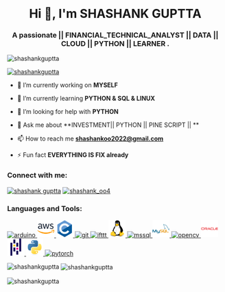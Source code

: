 <img align="center" width="50%" alt="" src="https://github.com/mirsazzathossain/mirsazzathossain/blob/master/gifs/cdr.gif" />
<h1 align="center">Hi 👋, I'm SHASHANK GUPTTA</h1>
<h3 align="center">A passionate || FINANCIAL_TECHNICAL_ANALYST || DATA || CLOUD || PYTHON || LEARNER .</h3>

<p align="left"> <img src="https://komarev.com/ghpvc/?username=shashankguptta&label=Profile%20views&color=0e75b6&style=flat" alt="shashankguptta" /> </p>

<p align="left"> <a href="https://github.com/ryo-ma/github-profile-trophy"><img src="https://github-profile-trophy.vercel.app/?username=shashankguptta" alt="shashankguptta" /></a> </p>

- 🔭 I’m currently working on **MYSELF**

- 🌱 I’m currently learning **PYTHON & SQL & LINUX**

- 🤝 I’m looking for help with **PYTHON**

- 💬 Ask me about **INVESTMENT||  PYTHON || PINE SCRIPT || **

- 📫 How to reach me **shashankoo2022@gmail.com**

- ⚡ Fun fact **EVERYTHING IS FIX already**

<h3 align="left">Connect with me:</h3>
<p align="left">
<a href="https://linkedin.com/in/shashank guptta" target="blank"><img align="center" src="https://raw.githubusercontent.com/rahuldkjain/github-profile-readme-generator/master/src/images/icons/Social/linked-in-alt.svg" alt="shashank guptta" height="30" width="40" /></a>
<a href="https://instagram.com/shashank_oo4" target="blank"><img align="center" src="https://raw.githubusercontent.com/rahuldkjain/github-profile-readme-generator/master/src/images/icons/Social/instagram.svg" alt="shashank_oo4" height="30" width="40" /></a>
</p>

<h3 align="left">Languages and Tools:</h3>
<p align="left"> <a href="https://www.arduino.cc/" target="_blank" rel="noreferrer"> <img src="https://cdn.worldvectorlogo.com/logos/arduino-1.svg" alt="arduino" width="40" height="40"/> </a> <a href="https://aws.amazon.com" target="_blank" rel="noreferrer"> <img src="https://raw.githubusercontent.com/devicons/devicon/master/icons/amazonwebservices/amazonwebservices-original-wordmark.svg" alt="aws" width="40" height="40"/> </a> <a href="https://www.cprogramming.com/" target="_blank" rel="noreferrer"> <img src="https://raw.githubusercontent.com/devicons/devicon/master/icons/c/c-original.svg" alt="c" width="40" height="40"/> </a> <a href="https://git-scm.com/" target="_blank" rel="noreferrer"> <img src="https://www.vectorlogo.zone/logos/git-scm/git-scm-icon.svg" alt="git" width="40" height="40"/> </a> <a href="https://ifttt.com/" target="_blank" rel="noreferrer"> <img src="https://www.vectorlogo.zone/logos/ifttt/ifttt-ar21.svg" alt="ifttt" width="40" height="40"/> </a> <a href="https://www.linux.org/" target="_blank" rel="noreferrer"> <img src="https://raw.githubusercontent.com/devicons/devicon/master/icons/linux/linux-original.svg" alt="linux" width="40" height="40"/> </a> <a href="https://www.microsoft.com/en-us/sql-server" target="_blank" rel="noreferrer"> <img src="https://www.svgrepo.com/show/303229/microsoft-sql-server-logo.svg" alt="mssql" width="40" height="40"/> </a> <a href="https://www.mysql.com/" target="_blank" rel="noreferrer"> <img src="https://raw.githubusercontent.com/devicons/devicon/master/icons/mysql/mysql-original-wordmark.svg" alt="mysql" width="40" height="40"/> </a> <a href="https://opencv.org/" target="_blank" rel="noreferrer"> <img src="https://www.vectorlogo.zone/logos/opencv/opencv-icon.svg" alt="opencv" width="40" height="40"/> </a> <a href="https://www.oracle.com/" target="_blank" rel="noreferrer"> <img src="https://raw.githubusercontent.com/devicons/devicon/master/icons/oracle/oracle-original.svg" alt="oracle" width="40" height="40"/> </a> <a href="https://pandas.pydata.org/" target="_blank" rel="noreferrer"> <img src="https://raw.githubusercontent.com/devicons/devicon/2ae2a900d2f041da66e950e4d48052658d850630/icons/pandas/pandas-original.svg" alt="pandas" width="40" height="40"/> </a> <a href="https://www.python.org" target="_blank" rel="noreferrer"> <img src="https://raw.githubusercontent.com/devicons/devicon/master/icons/python/python-original.svg" alt="python" width="40" height="40"/> </a> <a href="https://pytorch.org/" target="_blank" rel="noreferrer"> <img src="https://www.vectorlogo.zone/logos/pytorch/pytorch-icon.svg" alt="pytorch" width="40" height="40"/> </a> </p>

<p><img align="left" src="https://github-readme-stats.vercel.app/api/top-langs?username=shashankguptta&show_icons=true&locale=en&layout=compact" alt="shashankguptta" /></p>

<p>&nbsp;<img align="center" src="https://github-readme-stats.vercel.app/api?username=shashankguptta&show_icons=true&locale=en" alt="shashankguptta" /></p>

<p><img align="center" src="https://github-readme-streak-stats.herokuapp.com/?user=shashankguptta&" alt="shashankguptta" /></p>

